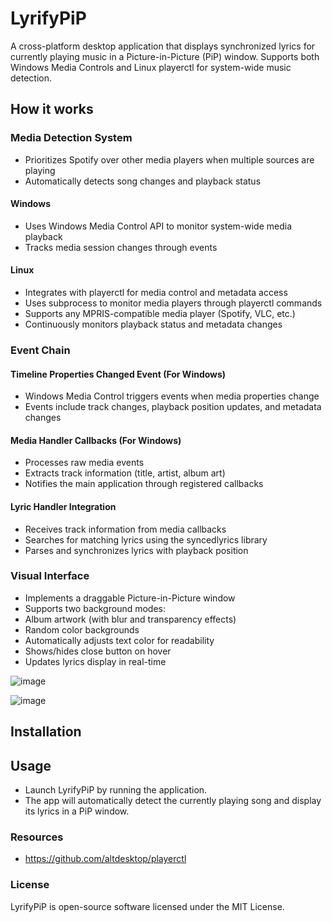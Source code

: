 
# LyrifyPiP

A cross-platform desktop application that displays synchronized lyrics for currently playing music in a Picture-in-Picture (PiP) window. Supports both Windows Media Controls and Linux playerctl for system-wide music detection.

## How it works
### Media Detection System

* Prioritizes Spotify over other media players when multiple sources are playing
* Automatically detects song changes and playback status

#### Windows

* Uses Windows Media Control API to monitor system-wide media playback
* Tracks media session changes through events

#### Linux

* Integrates with playerctl for media control and metadata access
* Uses subprocess to monitor media players through playerctl commands
* Supports any MPRIS-compatible media player (Spotify, VLC, etc.)
* Continuously monitors playback status and metadata changes

### Event Chain
#### Timeline Properties Changed Event (For Windows)
* Windows Media Control triggers events when media properties change
* Events include track changes, playback position updates, and metadata changes

#### Media Handler Callbacks (For Windows)
* Processes raw media events
* Extracts track information (title, artist, album art)
* Notifies the main application through registered callbacks
  
#### Lyric Handler Integration
* Receives track information from media callbacks
* Searches for matching lyrics using the syncedlyrics library
* Parses and synchronizes lyrics with playback position
  
### Visual Interface
* Implements a draggable Picture-in-Picture window
* Supports two background modes:
* Album artwork (with blur and transparency effects)
* Random color backgrounds
* Automatically adjusts text color for readability
* Shows/hides close button on hover
* Updates lyrics display in real-time

![image](https://github.com/user-attachments/assets/0421b284-25d0-47cf-ba07-07c94c464812)

![image](https://github.com/user-attachments/assets/ee54a3bf-fe0f-48ff-ba3e-54d0198a960e)

## Installation

## Usage
- Launch LyrifyPiP by running the application.
- The app will automatically detect the currently playing song and display its lyrics in a PiP window.

### Resources

* https://github.com/altdesktop/playerctl

### License
LyrifyPiP is open-source software licensed under the MIT License.
